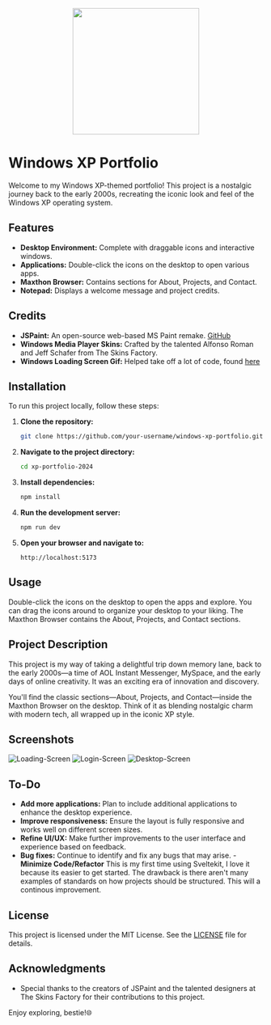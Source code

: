 <p align="center">
<img src='https://svgshare.com/i/17Hb.svg' title='' style="width:250px;" />
</p>

# Windows XP Portfolio

Welcome to my Windows XP-themed portfolio! This project is a nostalgic journey back to the early 2000s, recreating the iconic look and feel of the Windows XP operating system.

## Features

- **Desktop Environment:** Complete with draggable icons and interactive windows.
- **Applications:** Double-click the icons on the desktop to open various apps.
- **Maxthon Browser:** Contains sections for About, Projects, and Contact.
- **Notepad:** Displays a welcome message and project credits.

## Credits

- **JSPaint:** An open-source web-based MS Paint remake. [GitHub](https://github.com/1j01/jspaint)
- **Windows Media Player Skins:** Crafted by the talented Alfonso Roman and Jeff Schafer from The Skins Factory.
- **Windows Loading Screen Gif:** Helped take off a lot of code, found [here](https://www.deviantart.com/lukeinatordude/art/Windows-XP-Boot-Screen-Animation-in-HD-675853688)

## Installation

To run this project locally, follow these steps:

1. **Clone the repository:**

   ```bash
   git clone https://github.com/your-username/windows-xp-portfolio.git
   ```

2. **Navigate to the project directory:**

   ```bash
   cd xp-portfolio-2024
   ```

3. **Install dependencies:**

   ```bash
   npm install
   ```

4. **Run the development server:**

   ```bash
   npm run dev
   ```

5. **Open your browser and navigate to:**
   ```
   http://localhost:5173
   ```

## Usage

Double-click the icons on the desktop to open the apps and explore. You can drag the icons around to organize your desktop to your liking. The Maxthon Browser contains the About, Projects, and Contact sections.

## Project Description

This project is my way of taking a delightful trip down memory lane, back to the early 2000s—a time of AOL Instant Messenger, MySpace, and the early days of online creativity. It was an exciting era of innovation and discovery.

You'll find the classic sections—About, Projects, and Contact—inside the Maxthon Browser on the desktop. Think of it as blending nostalgic charm with modern tech, all wrapped up in the iconic XP style.

## Screenshots

<img src="https://i.ibb.co/xqZYkPC/Loading-Screen.png" alt="Loading-Screen" >
<img src="https://i.ibb.co/1s4MYTy/Login-Screen.png" alt="Login-Screen" >
<img src="https://i.ibb.co/b6zRXyq/Desktop-Screen.png" alt="Desktop-Screen" >

## To-Do

- **Add more applications:** Plan to include additional applications to enhance the desktop experience.
- **Improve responsiveness:** Ensure the layout is fully responsive and works well on different screen sizes.
- **Refine UI/UX:** Make further improvements to the user interface and experience based on feedback.
- **Bug fixes:** Continue to identify and fix any bugs that may arise. -**Minimize Code/Refactor** This is my first time using Sveltekit, I love it because its easier to get started. The drawback is there aren't many examples of standards on how projects should be structured. This will a continous improvement.

## License

This project is licensed under the MIT License. See the [LICENSE](LICENSE) file for details.

## Acknowledgments

- Special thanks to the creators of JSPaint and the talented designers at The Skins Factory for their contributions to this project.

Enjoy exploring, bestie!🌐
